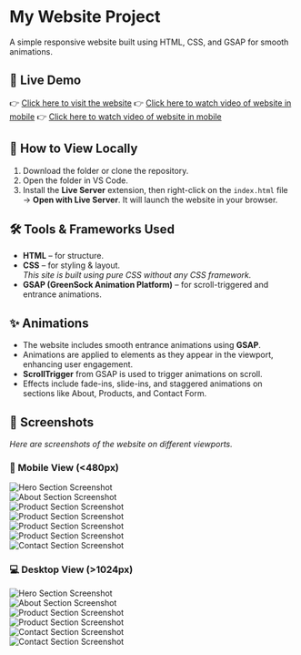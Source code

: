 # My Website Project

A simple responsive website built using HTML, CSS, and GSAP for smooth animations.

## 🔗 Live Demo

👉 [Click here to visit the website](https://kyara-beverages-homepage.netlify.app/)
👉 [Click here to watch video of website in mobile](https://drive.google.com/file/d/1HlQW6RsdQVMsAWSYS0cRi8DXL9164D6D/view?pli=1)
👉 [Click here to watch video of website in mobile](https://drive.google.com/file/d/1abcF1rJiCBpHMor5iSZOuW2ogAOcplWG/view?usp=drive_link)

## 📖 How to View Locally

1. Download the folder or clone the repository.
2. Open the folder in VS Code.
3. Install the **Live Server** extension, then right-click on the `index.html` file → **Open with Live Server**. It will launch the website in your browser.

## 🛠️ Tools & Frameworks Used

- **HTML** – for structure.
- **CSS** – for styling & layout.  
  _This site is built using pure CSS without any CSS framework._
- **GSAP (GreenSock Animation Platform)** – for scroll-triggered and entrance animations.

## ✨ Animations

- The website includes smooth entrance animations using **GSAP**.
- Animations are applied to elements as they appear in the viewport, enhancing user engagement.
- **ScrollTrigger** from GSAP is used to trigger animations on scroll.
- Effects include fade-ins, slide-ins, and staggered animations on sections like About, Products, and Contact Form.

## 📸 Screenshots

_Here are screenshots of the website on different viewports._

### 📱 Mobile View (<480px)

![Hero Section Screenshot](/screenshots/Mobile%20view/mobile-1.jpg)  
![About Section Screenshot](/screenshots/Mobile%20view/mobile-2.jpg)  
![Product Section Screenshot](/screenshots/Mobile%20view/mobile-3.jpg)  
![Product Section Screenshot](/screenshots/Mobile%20view/mobile-4.jpg)  
![Product Section Screenshot](/screenshots/Mobile%20view/mobile-5.jpg)  
![Product Section Screenshot](/screenshots/Mobile%20view/mobile-6.jpg)  
![Contact Section Screenshot](/screenshots/Mobile%20view/mobile-7.jpg)

### 💻 Desktop View (>1024px)

![Hero Section Screenshot](/screenshots/Desktop%20view/desktop-1.png)  
![About Section Screenshot](/screenshots/Desktop%20view/desktop-2.png)  
![Product Section Screenshot](/screenshots/Desktop%20view/desktop-3.png)  
![Product Section Screenshot](/screenshots/Desktop%20view/desktop-4.png)  
![Contact Section Screenshot](/screenshots/Desktop%20view/desktop-5.png)  
![Contact Section Screenshot](/screenshots/Desktop%20view/desktop-6.png)
